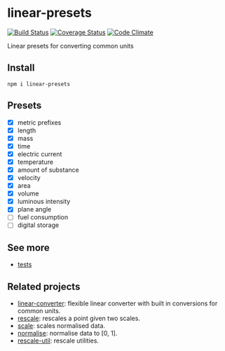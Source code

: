 # linear-presets

[![Build Status](https://travis-ci.org/javiercejudo/linear-presets.svg)](https://travis-ci.org/javiercejudo/linear-presets)
[![Coverage Status](https://coveralls.io/repos/javiercejudo/linear-presets/badge.svg?branch=master)](https://coveralls.io/r/javiercejudo/linear-presets?branch=master)
[![Code Climate](https://codeclimate.com/github/javiercejudo/linear-presets/badges/gpa.svg)](https://codeclimate.com/github/javiercejudo/linear-presets)

Linear presets for converting common units

## Install

    npm i linear-presets

## Presets

- [x] metric prefixes
- [x] length
- [x] mass
- [x] time
- [x] electric current
- [x] temperature
- [x] amount of substance
- [x] velocity
- [x] area
- [x] volume
- [x] luminous intensity
- [x] plane angle
- [ ] fuel consumption
- [ ] digital storage

## See more

- [tests](test/presets.js)

## Related projects

- [linear-converter](https://github.com/javiercejudo/linear-converter): flexible linear converter with built in conversions for common units.
- [rescale](https://github.com/javiercejudo/rescale): rescales a point given two scales.
- [scale](https://github.com/javiercejudo/scale): scales normalised data.
- [normalise](https://github.com/javiercejudo/normalise): normalise data to [0, 1].
- [rescale-util](https://github.com/javiercejudo/rescale-util): rescale utilities.
